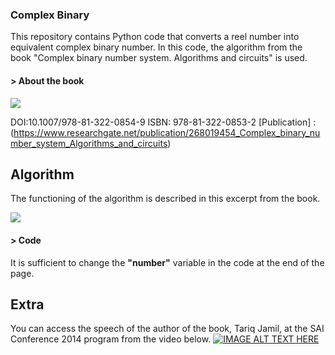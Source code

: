 ### Complex Binary 
This repository contains Python code that converts a reel number into equivalent complex binary number. In this code, the algorithm from the book "Complex binary number system. Algorithms and circuits" is used. 

#### > About the book
![](https://images-na.ssl-images-amazon.com/images/I/41ww5FsI--L._SX331_BO1,204,203,200_.jpg)

DOI:10.1007/978-81-322-0854-9
ISBN: 978-81-322-0853-2
[Publication] : (https://www.researchgate.net/publication/268019454_Complex_binary_number_system_Algorithms_and_circuits)

## Algorithm
The functioning of the algorithm is described in this excerpt from the book.

![](https://lh3.googleusercontent.com/RCdyf0RvW_TD1wjcX1rQJoVgpDr-_pGbz_08DeftjkhP-QnNWMSpCSzz-N3Kz-QQpZg=w2400)

#### > Code
It is sufficient to change the **"number"** variable in the code at the end of the page.

## Extra 
You can access the speech of the author of the book, Tariq Jamil, at the SAI Conference 2014 program from the video below.
[![IMAGE ALT TEXT HERE](https://img.youtube.com/vi/NP_BfTYPxKE/0.jpg)](https://www.youtube.com/watch?v=NP_BfTYPxKE&t=909s)

